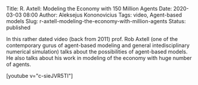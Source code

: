 Title: R. Axtell: Modeling the Economy with 150 Million Agents
Date: 2020-03-03 08:00
Author: Aleksejus Kononovicius
Tags: video, Agent-based models
Slug: r-axtell-modeling-the-economy-with-million-agents
Status: published

In this rather dated video (back from 2011) prof. Rob Axtell (one of the
contemporary gurus of agent-based modeling and general intedisciplinary
numerical simulation) talks about the possibilities of agent-based models.
He also talks about his work in modeling of the economy with huge number of
agents.

[youtube v="c-sieJVR5TI"]

